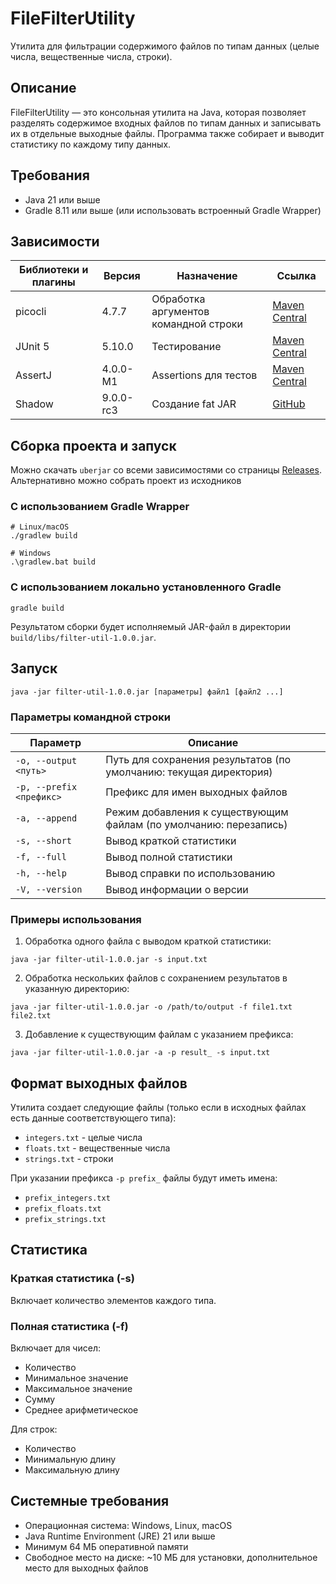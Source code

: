 # FileFilterUtility

Утилита для фильтрации содержимого файлов по типам данных (целые числа, вещественные числа, строки).

## Описание

FileFilterUtility — это консольная утилита на Java, которая позволяет разделять содержимое входных файлов по типам данных и записывать их в отдельные выходные файлы. Программа также собирает и выводит статистику по каждому типу данных.

## Требования

- Java 21 или выше
- Gradle 8.11 или выше (или использовать встроенный Gradle Wrapper)

## Зависимости

| Библиотеки и плагины | Версия | Назначение | Ссылка |
|----------------------|--|------------|--------|
| picocli              | 4.7.7 | Обработка аргументов командной строки | [Maven Central](https://mvnrepository.com/artifact/info.picocli/picocli/4.7.7) |
| JUnit 5              | 5.10.0 | Тестирование | [Maven Central](https://mvnrepository.com/artifact/org.junit.jupiter/junit-jupiter/5.10.0) |
| AssertJ              | 4.0.0-M1 | Assertions для тестов | [Maven Central](https://mvnrepository.com/artifact/org.assertj/assertj-core/4.0.0-M1) |
| Shadow               | 9.0.0-rc3 | Создание fat JAR | [GitHub](https://github.com/johnrengelman/shadow) |

## Сборка проекта и запуск 

Можно скачать ```uberjar``` со всеми зависимостями со страницы [Releases](https://github.com/DaryzDark/FilterFileUtility/releases).
Альтернативно можно собрать проект из исходников

### С использованием Gradle Wrapper

```shell script
# Linux/macOS
./gradlew build

# Windows
.\gradlew.bat build
```


### С использованием локально установленного Gradle

```shell script
gradle build
```


Результатом сборки будет исполняемый JAR-файл в директории `build/libs/filter-util-1.0.0.jar`.


## Запуск

```shell script
java -jar filter-util-1.0.0.jar [параметры] файл1 [файл2 ...]
```


### Параметры командной строки

| Параметр | Описание |
|----------|----------|
| `-o, --output <путь>` | Путь для сохранения результатов (по умолчанию: текущая директория) |
| `-p, --prefix <префикс>` | Префикс для имен выходных файлов |
| `-a, --append` | Режим добавления к существующим файлам (по умолчанию: перезапись) |
| `-s, --short` | Вывод краткой статистики |
| `-f, --full` | Вывод полной статистики |
| `-h, --help` | Вывод справки по использованию |
| `-V, --version` | Вывод информации о версии |

### Примеры использования

1. Обработка одного файла с выводом краткой статистики:
```shell script
java -jar filter-util-1.0.0.jar -s input.txt
```


2. Обработка нескольких файлов с сохранением результатов в указанную директорию:
```shell script
java -jar filter-util-1.0.0.jar -o /path/to/output -f file1.txt file2.txt
```


3. Добавление к существующим файлам с указанием префикса:
```shell script
java -jar filter-util-1.0.0.jar -a -p result_ -s input.txt
```


## Формат выходных файлов

Утилита создает следующие файлы (только если в исходных файлах есть данные соответствующего типа):

- `integers.txt` - целые числа
- `floats.txt` - вещественные числа
- `strings.txt` - строки

При указании префикса `-p prefix_` файлы будут иметь имена:
- `prefix_integers.txt`
- `prefix_floats.txt`
- `prefix_strings.txt`

## Статистика

### Краткая статистика (-s)

Включает количество элементов каждого типа.

### Полная статистика (-f)

Включает для чисел:
- Количество
- Минимальное значение
- Максимальное значение
- Сумму
- Среднее арифметическое

Для строк:
- Количество
- Минимальную длину
- Максимальную длину



## Системные требования

- Операционная система: Windows, Linux, macOS
- Java Runtime Environment (JRE) 21 или выше
- Минимум 64 МБ оперативной памяти
- Свободное место на диске: ~10 МБ для установки, дополнительное место для выходных файлов